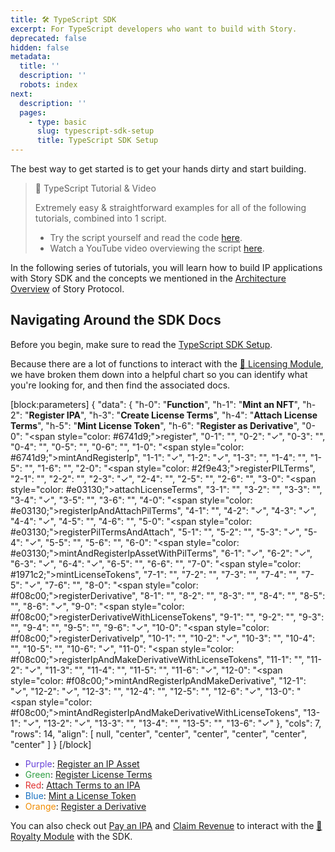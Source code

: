 ```yaml
---
title: 🛠️ TypeScript SDK
excerpt: For TypeScript developers who want to build with Story.
deprecated: false
hidden: false
metadata:
  title: ''
  description: ''
  robots: index
next:
  description: ''
  pages:
    - type: basic
      slug: typescript-sdk-setup
      title: TypeScript SDK Setup
---
```

The best way to get started is to get your hands dirty and start building. 

> 🏁 TypeScript Tutorial & Video
> 
> Extremely easy & straightforward examples for all of the following tutorials, combined into 1 script.
> 
> - Try the script yourself and read the code <a href="https://github.com/storyprotocol/typescript-tutorial/blob/main/scripts" target="_blank">here</a>.
> - Watch a YouTube video overviewing the script <a href="https://www.youtube.com/watch?v=ty5GiNekVh0" target="_blank">here</a>.

In the following series of tutorials, you will learn how to build IP applications with Story SDK and the concepts we mentioned in the [Architecture Overview](doc:overview) of Story Protocol.

## Navigating Around the SDK Docs

Before you begin, make sure to read the [TypeScript SDK Setup](doc:typescript-sdk-setup).

Because there are a lot of functions to interact with the [📜 Licensing Module](doc:licensing-module), we have broken them down into a helpful chart so you can identify what you're looking for, and then find the associated docs.

[block:parameters]
{
  "data": {
    "h-0": "**Function**",
    "h-1": "**Mint an NFT**",
    "h-2": "**Register IPA**",
    "h-3": "**Create License Terms**",
    "h-4": "**Attach License Terms**",
    "h-5": "**Mint License Token**",
    "h-6": "**Register as Derivative**",
    "0-0": "<span style=\"color: #6741d9;\">register</span>",
    "0-1": "",
    "0-2": "✓",
    "0-3": "",
    "0-4": "",
    "0-5": "",
    "0-6": "",
    "1-0": "<span style=\"color: #6741d9;\">mintAndRegisterIp</span>",
    "1-1": "✓",
    "1-2": "✓",
    "1-3": "",
    "1-4": "",
    "1-5": "",
    "1-6": "",
    "2-0": "<span style=\"color: #2f9e43;\">registerPILTerms</span>",
    "2-1": "",
    "2-2": "",
    "2-3": "✓",
    "2-4": "",
    "2-5": "",
    "2-6": "",
    "3-0": "<span style=\"color: #e03130;\">attachLicenseTerms</span>",
    "3-1": "",
    "3-2": "",
    "3-3": "",
    "3-4": "✓",
    "3-5": "",
    "3-6": "",
    "4-0": "<span style=\"color: #e03130;\">registerIpAndAttachPilTerms</span>",
    "4-1": "",
    "4-2": "✓",
    "4-3": "✓",
    "4-4": "✓",
    "4-5": "",
    "4-6": "",
    "5-0": "<span style=\"color: #e03130;\">registerPilTermsAndAttach</span>",
    "5-1": "",
    "5-2": "",
    "5-3": "✓",
    "5-4": "✓",
    "5-5": "",
    "5-6": "",
    "6-0": "<span style=\"color: #e03130;\">mintAndRegisterIpAssetWithPilTerms</span>",
    "6-1": "✓",
    "6-2": "✓",
    "6-3": "✓",
    "6-4": "✓",
    "6-5": "",
    "6-6": "",
    "7-0": "<span style=\"color: #1971c2;\">mintLicenseTokens</span>",
    "7-1": "",
    "7-2": "",
    "7-3": "",
    "7-4": "",
    "7-5": "✓",
    "7-6": "",
    "8-0": "<span style=\"color: #f08c00;\">registerDerivative</span>",
    "8-1": "",
    "8-2": "",
    "8-3": "",
    "8-4": "",
    "8-5": "",
    "8-6": "✓",
    "9-0": "<span style=\"color: #f08c00;\">registerDerivativeWithLicenseTokens</span>",
    "9-1": "",
    "9-2": "",
    "9-3": "",
    "9-4": "",
    "9-5": "",
    "9-6": "✓",
    "10-0": "<span style=\"color: #f08c00;\">registerDerivativeIp</span>",
    "10-1": "",
    "10-2": "✓",
    "10-3": "",
    "10-4": "",
    "10-5": "",
    "10-6": "✓",
    "11-0": "<span style=\"color: #f08c00;\">registerIpAndMakeDerivativeWithLicenseTokens</span>",
    "11-1": "",
    "11-2": "✓",
    "11-3": "",
    "11-4": "",
    "11-5": "",
    "11-6": "✓",
    "12-0": "<span style=\"color: #f08c00;\">mintAndRegisterIpAndMakeDerivative</span>",
    "12-1": "✓",
    "12-2": "✓",
    "12-3": "",
    "12-4": "",
    "12-5": "",
    "12-6": "✓",
    "13-0": "<span style=\"color: #f08c00;\">mintAndRegisterIpAndMakeDerivativeWithLicenseTokens</span>",
    "13-1": "✓",
    "13-2": "✓",
    "13-3": "",
    "13-4": "",
    "13-5": "",
    "13-6": "✓"
  },
  "cols": 7,
  "rows": 14,
  "align": [
    null,
    "center",
    "center",
    "center",
    "center",
    "center",
    "center"
  ]
}
[/block]


- <span style="color: #6741d9">Purple</span>: [Register an IP Asset](doc:register-an-ip-asset)
- <span style="color: #2f9e43">Green</span>: [Register License Terms](doc:register-pil-terms)
- <span style="color: #e03130">Red</span>: [Attach Terms to an IPA](doc:attach-terms-to-an-ip-asset)
- <span style="color: #1971c2">Blue</span>: [Mint a License Token](doc:mint-a-license)
- <span style="color: #f08c00">Orange</span>: [Register a Derivative](doc:register-a-derivative)

You can also check out [Pay an IPA](doc:pay-ipa) and [Claim Revenue](doc:claim-revenue) to interact with the [💸 Royalty Module](doc:royalty-module) with the SDK.